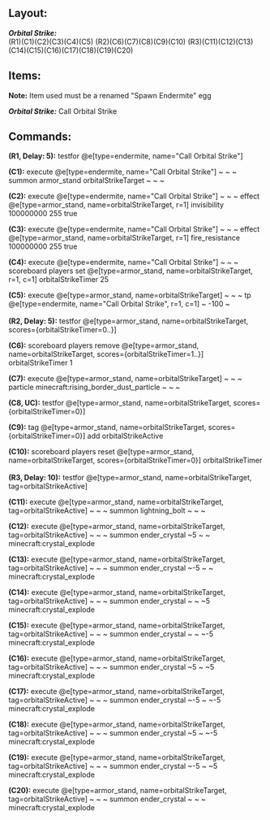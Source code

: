 ## Layout:

**_Orbital Strike:_**\
(R1)(C1)(C2)(C3)(C4)(C5)
(R2)(C6)(C7)(C8)(C9)(C10)
(R3)(C11)(C12)(C13)(C14)(C15)(C16)(C17)(C18)(C19)(C20)

## Items:

**Note:** Item used must be a renamed "Spawn Endermite" egg

**_Orbital Strike:_** Call Orbital Strike

## Commands:

**(R1, Delay: 5):** testfor @e[type=endermite, name="Call Orbital Strike"]

**(C1):** execute @e[type=endermite, name="Call Orbital Strike"] ~ ~ ~ summon armor_stand orbitalStrikeTarget ~ ~ ~

**(C2):** execute @e[type=endermite, name="Call Orbital Strike"] ~ ~ ~ effect @e[type=armor_stand, name=orbitalStrikeTarget, r=1] invisibility 100000000 255 true

**(C3):** execute @e[type=endermite, name="Call Orbital Strike"] ~ ~ ~ effect @e[type=armor_stand, name=orbitalStrikeTarget, r=1] fire_resistance 100000000 255 true

**(C4):** execute @e[type=endermite, name="Call Orbital Strike"] ~ ~ ~ scoreboard players set @e[type=armor_stand, name=orbitalStrikeTarget, r=1, c=1] orbitalStrikeTimer 25

**(C5):** execute @e[type=armor_stand, name=orbitalStrikeTarget] ~ ~ ~ tp @e[type=endermite, name="Call Orbital Strike", r=1, c=1] ~ -100 ~
\
\
**(R2, Delay: 5):** testfor @e[type=armor_stand, name=orbitalStrikeTarget, scores={orbitalStrikeTimer=0..}]

**(C6):** scoreboard players remove @e[type=armor_stand, name=orbitalStrikeTarget, scores={orbitalStrikeTimer=1..}] orbitalStrikeTimer 1

**(C7):** execute @e[type=armor_stand, name=orbitalStrikeTarget] ~ ~ ~ particle minecraft:rising_border_dust_particle ~ ~ ~

**(C8, UC):** testfor @e[type=armor_stand, name=orbitalStrikeTarget, scores={orbitalStrikeTimer=0}]

**(C9):** tag @e[type=armor_stand, name=orbitalStrikeTarget, scores={orbitalStrikeTimer=0}] add orbitalStrikeActive

**(C10):** scoreboard players reset @e[type=armor_stand, name=orbitalStrikeTarget, scores={orbitalStrikeTimer=0}] orbitalStrikeTimer
\
\
**(R3, Delay: 10):** testfor @e[type=armor_stand, name=orbitalStrikeTarget, tag=orbitalStrikeActive]

**(C11):** execute @e[type=armor_stand, name=orbitalStrikeTarget, tag=orbitalStrikeActive] ~ ~ ~ summon lightning_bolt ~ ~ ~

**(C12):** execute @e[type=armor_stand, name=orbitalStrikeTarget, tag=orbitalStrikeActive] ~ ~ ~ summon ender_crystal ~5 ~ ~ minecraft:crystal_explode

**(C13):** execute @e[type=armor_stand, name=orbitalStrikeTarget, tag=orbitalStrikeActive] ~ ~ ~ summon ender_crystal ~-5 ~ ~ minecraft:crystal_explode

**(C14):** execute @e[type=armor_stand, name=orbitalStrikeTarget, tag=orbitalStrikeActive] ~ ~ ~ summon ender_crystal ~ ~ ~5 minecraft:crystal_explode

**(C15):** execute @e[type=armor_stand, name=orbitalStrikeTarget, tag=orbitalStrikeActive] ~ ~ ~ summon ender_crystal ~ ~ ~-5 minecraft:crystal_explode

**(C16):** execute @e[type=armor_stand, name=orbitalStrikeTarget, tag=orbitalStrikeActive] ~ ~ ~ summon ender_crystal ~5 ~ ~5 minecraft:crystal_explode

**(C17):** execute @e[type=armor_stand, name=orbitalStrikeTarget, tag=orbitalStrikeActive] ~ ~ ~ summon ender_crystal ~-5 ~ ~-5 minecraft:crystal_explode

**(C18):** execute @e[type=armor_stand, name=orbitalStrikeTarget, tag=orbitalStrikeActive] ~ ~ ~ summon ender_crystal ~5 ~ ~-5 minecraft:crystal_explode

**(C19):** execute @e[type=armor_stand, name=orbitalStrikeTarget, tag=orbitalStrikeActive] ~ ~ ~ summon ender_crystal ~-5 ~ ~5 minecraft:crystal_explode

**(C20):** execute @e[type=armor_stand, name=orbitalStrikeTarget, tag=orbitalStrikeActive] ~ ~ ~ summon ender_crystal ~ ~ ~ minecraft:crystal_explode
